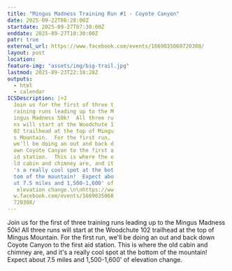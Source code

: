 ```yaml
---
title: "Mingus Madness Training Run #1 - Coyote Canyon"
date: 2025-09-22T06:28:00Z
startdate: 2025-09-27T07:30:00Z
enddate: 2025-09-27T10:30:00Z
patr: true
external_url: https://www.facebook.com/events/1669035060720308/
layout: post
location: 
feature-img: "assets/img/big-trail.jpg"
lastmod: 2025-09-23T22:18:28Z
outputs:
  - html
  - calendar
ICSDescription: |+2
  Join us for the first of three t  raining runs leading up to the M  ingus Madness 50k!  All three ru  ns will start at the Woodchute 1  02 trailhead at the top of Mingu  s Mountain.  For the first run,   we'll be doing an out and back d  own Coyote Canyon to the first a  id station.  This is where the o  ld cabin and chimney are, and it  's a really cool spot at the bot  tom of the mountain!  Expect abo  ut 7.5 miles and 1,500-1,600' of   elevation change.\n\nhttps://ww  w.facebook.com/events/1669035060  720308/
---
```


Join us for the first of three training runs leading up to the Mingus Madness 50k!  All three runs will start at the Woodchute 102 trailhead at the top of Mingus Mountain.  For the first run, we'll be doing an out and back down Coyote Canyon to the first aid station.  This is where the old cabin and chimney are, and it's a really cool spot at the bottom of the mountain!  Expect about 7.5 miles and 1,500-1,600' of elevation change.<br>
  <br>
  
